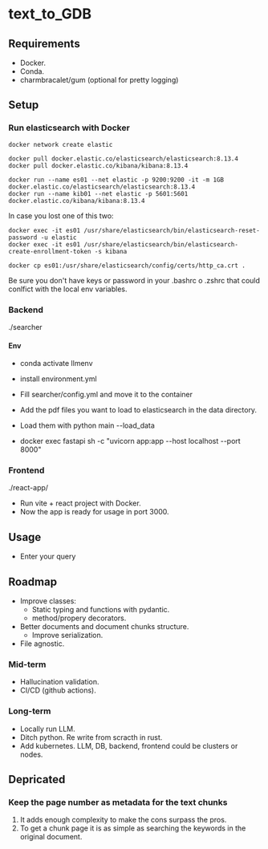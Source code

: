 # text_to_GDB

## Requirements
- Docker.
- Conda.
- charmbracalet/gum (optional for pretty logging)

## Setup

### Run elasticsearch with Docker

```bashrc
docker network create elastic
```

```bashrc
docker pull docker.elastic.co/elasticsearch/elasticsearch:8.13.4
docker pull docker.elastic.co/kibana/kibana:8.13.4
```

```bashrc
docker run --name es01 --net elastic -p 9200:9200 -it -m 1GB docker.elastic.co/elasticsearch/elasticsearch:8.13.4
docker run --name kib01 --net elastic -p 5601:5601 docker.elastic.co/kibana/kibana:8.13.4
```

In case you lost one of this two:
```bashrc
docker exec -it es01 /usr/share/elasticsearch/bin/elasticsearch-reset-password -u elastic
docker exec -it es01 /usr/share/elasticsearch/bin/elasticsearch-create-enrollment-token -s kibana
```

```bashrc
docker cp es01:/usr/share/elasticsearch/config/certs/http_ca.crt .
```
Be sure you don't have keys or password in your .bashrc o .zshrc that could conlfict with the local env variables.

### Backend
./searcher

#### Env
- conda activate llmenv
- install environment.yml

- Fill searcher/config.yml and move it to the container
- Add the pdf files you want to load to elasticsearch in the data directory.
- Load them with python main --load_data
- docker exec fastapi sh -c "uvicorn app:app --host localhost --port 8000"

### Frontend
./react-app/
- Run vite + react project with Docker.
- Now the app is ready for usage in port 3000.

## Usage
- Enter your query

## Roadmap

- Improve classes:
    - Static typing and functions with pydantic.
    - method/propery decorators.
- Better documents and document chunks structure.
    - Improve serialization.
- File agnostic.

### Mid-term
- Hallucination validation.
- CI/CD (github actions).

### Long-term
- Locally run LLM.
- Ditch python. Re write from scracth in rust.
- Add kubernetes. LLM, DB, backend, frontend could be clusters or nodes.


## Depricated
### Keep the page number as metadata for the text chunks
1. It adds enough complexity to make the cons surpass the pros.
2. To get a chunk page it is as simple as searching the keywords in the original document.

